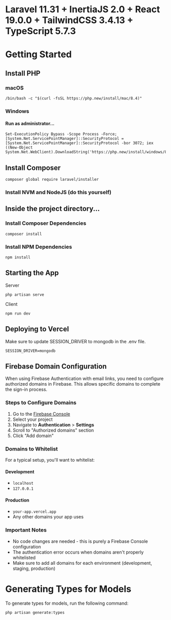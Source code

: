 # Laravel 11.31 + InertiaJS 2.0 + React 19.0.0 + TailwindCSS 3.4.13 + TypeScript 5.7.3

# Getting Started

## Install PHP

### macOS
```
/bin/bash -c "$(curl -fsSL https://php.new/install/mac/8.4)"
```

### Windows
#### Run as administrator...
```
Set-ExecutionPolicy Bypass -Scope Process -Force; [System.Net.ServicePointManager]::SecurityProtocol = [System.Net.ServicePointManager]::SecurityProtocol -bor 3072; iex ((New-Object System.Net.WebClient).DownloadString('https://php.new/install/windows/8.4'))
```

## Install Composer
```
composer global require laravel/installer
```

### Install NVM and NodeJS (do this yourself)

## Inside the project directory...
### Install Composer Dependencies
```
composer install
``` 

### Install NPM Dependencies
```
npm install
```

## Starting the App
Server
```
php artisan serve
```
Client
```
npm run dev
```

## Deploying to Vercel
Make sure to update SESSION_DRIVER to mongodb in the .env file.
```
SESSION_DRIVER=mongodb
```


## Firebase Domain Configuration

When using Firebase Authentication with email links, you need to configure authorized domains in Firebase. This allows specific domains to complete the sign-in process.

### Steps to Configure Domains

1. Go to the [Firebase Console](https://console.firebase.google.com/)
2. Select your project
3. Navigate to **Authentication** > **Settings**
4. Scroll to "Authorized domains" section
5. Click "Add domain"

### Domains to Whitelist

For a typical setup, you'll want to whitelist:

#### Development
- `localhost`
- `127.0.0.1`

#### Production
- `your-app.vercel.app`
- Any other domains your app uses

### Important Notes

- No code changes are needed - this is purely a Firebase Console configuration
- The authentication error occurs when domains aren't properly whitelisted
- Make sure to add all domains for each environment (development, staging, production)

# Generating Types for Models
To generate types for models, run the following command:
```
php artisan generate:types
```
